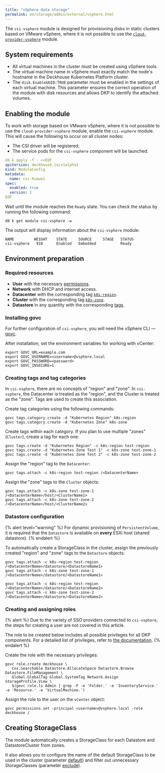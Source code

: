```yaml
---
title: "vSphere data storage"
permalink: en/storage/admin/external/vsphere.html
---
```


The `csi-vsphere` module is designed for provisioning disks in static clusters based on VMware vSphere, where it is not possible to use the [`cloud-provider-vsphere`](../../modules/cloud-provider-vsphere/) module.

## System requirements

- All virtual machines in the cluster must be created using vSphere tools.
- The virtual machine name in vSphere must exactly match the node's hostname in the Deckhouse Kubernetes Platform cluster.
- The `disk.EnableUUID:TRUE` parameter must be enabled in the settings of each virtual machine. This parameter ensures the correct operation of the module with disk resources and allows DKP to identify the attached volumes.

## Enabling the module

To work with storage based on VMware vSphere, where it is not possible to use the `cloud-provider-vsphere` module, enable the `csi-vsphere` module. This will cause the following to occur on all cluster nodes:

- The CSI driver will be registered;
- The service pods for the `csi-vsphere` component will be launched.

```yaml
d8 k apply -f - <<EOF
apiVersion: deckhouse.io/v1alpha1
kind: ModuleConfig
metadata:
  name: csi-huawei
spec:
  enabled: true
  version: 1
EOF
```

Wait until the module reaches the `Ready` state. You can check the status by running the following command:

```shell
d8 k get module csi-vsphere -w
```

The output will display information about the `csi-vsphere` module:

```console
NAME         WEIGHT    STATE     SOURCE     STAGE   STATUS
csi-vsphere   910      Enabled   Embedded           Ready
```

## Environment preparation

### Required resources

* **User** with the necessary [permissions](#creating-and-assigning-roles).
* **Network** with DHCP and internet access.
* **Datacenter** with the corresponding tag [`k8s-region`](#creating-tags-and-tag-categories).
* **Cluster** with the corresponding tag [`k8s-zone`](#creating-tags-and-tag-categories).
* **Datastore** in any quantity with the corresponding [tags](#datastore-configuration).

### Installing govc

For further configuration of `csi-vsphere`, you will need the vSphere CLI — [govc](https://github.com/vmware/govmomi/tree/master/govc#installation).

After installation, set the environment variables for working with vCenter:

```shell
export GOVC_URL=example.com
export GOVC_USERNAME=<username>@vsphere.local
export GOVC_PASSWORD=<password>
export GOVC_INSECURE=1
```

### Creating tags and tag categories

In `csi-vsphere`, there are no concepts of "region" and "zone". In `csi-vsphere`, the Datacenter is treated as the "region", and the Cluster is treated as the "zone". Tags are used to create this association.

Create tag categories using the following commands:

```shell
govc tags.category.create -d "Kubernetes Region" k8s-region
govc tags.category.create -d "Kubernetes Zone" k8s-zone
```

Create tags within each category. If you plan to use multiple "zones" (`Cluster`), create a tag for each one:

```shell
govc tags.create -d "Kubernetes Region" -c k8s-region test-region
govc tags.create -d "Kubernetes Zone Test 1" -c k8s-zone test-zone-1
govc tags.create -d "Kubernetes Zone Test 2" -c k8s-zone test-zone-2
```

Assign the "region" tag to the `Datacenter`:

```shell
govc tags.attach -c k8s-region test-region /<DatacenterName>
```

Assign the "zone" tags to the `Cluster` objects:

```shell
govc tags.attach -c k8s-zone test-zone-1 /<DatacenterName>/host/<ClusterName1>
govc tags.attach -c k8s-zone test-zone-2 /<DatacenterName>/host/<ClusterName2>
```

### Datastore configuration

{% alert level="warning" %}
For dynamic provisioning of `PersistentVolume`, it is required that the `Datastore` is available on **every** ESXi host (shared datastore).
{% endalert %}

To automatically create a StorageClass in the cluster, assign the previously created "region" and "zone" tags to the `Datastore` objects:

```shell
govc tags.attach -c k8s-region test-region /<DatacenterName>/datastore/<DatastoreName1>
govc tags.attach -c k8s-zone test-zone-1 /<DatacenterName>/datastore/<DatastoreName1>

govc tags.attach -c k8s-region test-region /<DatacenterName>/datastore/<DatastoreName2>
govc tags.attach -c k8s-zone test-zone-2 /<DatacenterName>/datastore/<DatastoreName2>
```

### Creating and assigning roles

{% alert %}
Due to the variety of SSO providers connected to `csi-vsphere`, the steps for creating a user are not covered in this article.

The role to be created below includes all possible privileges for all DKP components.
For a detailed list of privileges, refer to [the documentation](/products/kubernetes-platform/documentation/v1/modules/cloud-provider-vsphere/configuration.html#list-of-required-privileges).
{% endalert %}

Create the role with the necessary privileges:

```shell
govc role.create deckhouse \
   Cns.Searchable Datastore.AllocateSpace Datastore.Browse Datastore.FileManagement \
   Global.GlobalTag Global.SystemTag Network.Assign StorageProfile.View \
   $(govc role.ls Admin | grep -F -e 'Folder.' -e 'InventoryService.' -e 'Resource.' -e 'VirtualMachine.')
```

Assign the role to the user on the `vCenter` object:

```shell
govc permissions.set -principal <username>@vsphere.local -role deckhouse /
```

## Creating StorageClass

The module automatically creates a StorageClass for each Datastore and DatastoreCluster from zones.

It also allows you to configure the name of the default StorageClass to be used in the cluster (parameter [default](../../deckhouse-configure-global.html#parameters-defaultclusterstorageclass)) and filter out unnecessary StorageClasses (parameter [exclude](../../modules/cloud-provider-vsphere/configuration.html#parameters-storageclass-exclude)).
